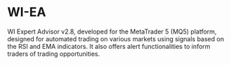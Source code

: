 # WI-EA
WI Expert Advisor v2.8, developed for the MetaTrader 5 (MQ5) platform, designed for automated trading on various markets using signals based on the RSI and EMA indicators. It also offers alert functionalities to inform traders of trading opportunities.
